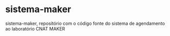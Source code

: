 # sistema-maker
sistema-maker, repositório com o código fonte do sistema de agendamento ao laboratório CNAT MAKER 
